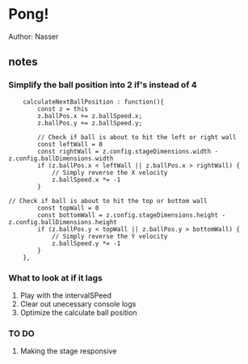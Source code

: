 # Pong!

Author: Nasser
## notes





### Simplify the ball position into 2 if's instead of 4
```
    calculateNextBallPosition : function(){
        const z = this
        z.ballPos.x += z.ballSpeed.x;
        z.ballPos.y += z.ballSpeed.y;

        // Check if ball is about to hit the left or right wall
        const leftWall = 0
        const rightWall = z.config.stageDimensions.width - z.config.ballDimensions.width
        if (z.ballPos.x < leftWall || z.ballPos.x > rightWall) {
            // Simply reverse the X velocity
            z.ballSpeed.x *= -1
        }

// Check if ball is about to hit the top or bottom wall
        const topWall = 0
        const bottomWall = z.config.stageDimensions.height - z.config.ballDimensions.height
        if (z.ballPos.y < topWall || z.ballPos.y > bottomWall) {
            // Simply reverse the Y velocity
            z.ballSpeed.y *= -1
        }
    },
```
### What to look at if it lags
1. Play with the intervalSPeed
2. Clear out unecessary console logs
3. Optimize the calculate ball position

### TO DO 
1. Making the stage responsive
